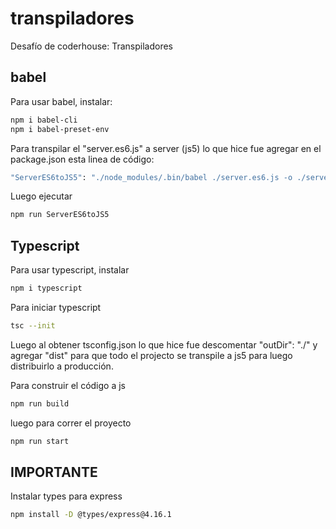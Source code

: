 # transpiladores
Desafío de coderhouse: Transpiladores

## babel
Para usar babel, instalar:

```bash
npm i babel-cli
npm i babel-preset-env
```

Para transpilar el "server.es6.js" a server (js5) lo que hice fue agregar en el package.json esta linea de código:

```bash
"ServerES6toJS5": "./node_modules/.bin/babel ./server.es6.js -o ./server.js -w",   
```

Luego ejecutar

```bash
npm run ServerES6toJS5 
```

## Typescript
Para usar typescript, instalar 

```bash
npm i typescript
```
Para iniciar typescript

```bash
tsc --init
```
Luego al obtener tsconfig.json lo que hice fue descomentar "outDir": "./" y agregar "dist" para que todo el projecto se transpile a js5 para luego distribuirlo a producción. 

Para construir el código a js

```bash
npm run build
```

luego para correr el proyecto

```bash
npm run start
```

## IMPORTANTE

Instalar types para express
```bash
npm install -D @types/express@4.16.1
```

